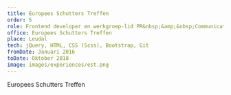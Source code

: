 ```yaml
---
title: Europees Schutters Treffen
order: 5
role: Frontend developer en werkgroep-lid PR&nbsp;&amp;&nbsp;Communicatie
office: Europees Schutters Treffen
place: Leudal
tech: jQuery, HTML, CSS (Scss), Bootstrap, Git
fromDate: Januari 2016
toDate: Oktober 2018
image: images/experiences/est.png
---
```


Europees Schutters Treffen